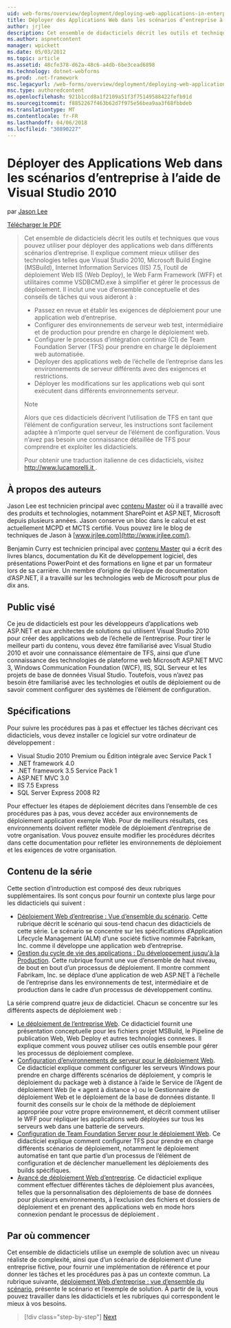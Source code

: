 ```yaml
---
uid: web-forms/overview/deployment/deploying-web-applications-in-enterprise-scenarios/deploying-web-applications-in-enterprise-scenarios
title: Déployer des Applications Web dans les scénarios d’entreprise à l’aide de Visual Studio 2010 | Documents Microsoft
author: jrjlee
description: Cet ensemble de didacticiels décrit les outils et techniques que vous pouvez utiliser pour déployer des applications web dans différents scénarios d’entreprise. Cette rubrique explique comment utiliser mieux...
ms.author: aspnetcontent
manager: wpickett
ms.date: 05/03/2012
ms.topic: article
ms.assetid: 48cfe378-d62a-48c6-a4db-6be3cead6898
ms.technology: dotnet-webforms
ms.prod: .net-framework
msc.legacyurl: /web-forms/overview/deployment/deploying-web-applications-in-enterprise-scenarios/deploying-web-applications-in-enterprise-scenarios
msc.type: authoredcontent
ms.openlocfilehash: 921b1ccd8a1f2109a51f3f75149588422fefb91d
ms.sourcegitcommit: f8852267f463b62d7f975e56bea9aa3f68fbbdeb
ms.translationtype: MT
ms.contentlocale: fr-FR
ms.lasthandoff: 04/06/2018
ms.locfileid: "30890227"
---
```

<a name="deploying-web-applications-in-enterprise-scenarios-using-visual-studio-2010"></a>Déployer des Applications Web dans les scénarios d’entreprise à l’aide de Visual Studio 2010
====================
par [Jason Lee](https://github.com/jrjlee)

[Télécharger le PDF](https://msdnshared.blob.core.windows.net/media/MSDNBlogsFS/prod.evol.blogs.msdn.com/CommunityServer.Blogs.Components.WeblogFiles/00/00/00/63/56/8130.DeployingWebAppsInEnterpriseScenarios.pdf)

> Cet ensemble de didacticiels décrit les outils et techniques que vous pouvez utiliser pour déployer des applications web dans différents scénarios d’entreprise. Il explique comment mieux utiliser des technologies telles que Visual Studio 2010, Microsoft Build Engine (MSBuild), Internet Information Services (IIS) 7.5, l’outil de déploiement Web IIS (Web Deploy), le Web Farm Framework (WFF) et utilitaires comme VSDBCMD.exe à simplifier et gérer le processus de déploiement. Il inclut une vue d’ensemble conceptuelle et des conseils de tâches qui vous aideront à :
> 
> - Passez en revue et établir les exigences de déploiement pour une application web d’entreprise.
> - Configurer des environnements de serveur web test, intermédiaire et de production pour prendre en charge le déploiement web.
> - Configurer le processus d’intégration continue (CI) de Team Foundation Server (TFS) pour prendre en charge le déploiement web automatisée.
> - Déployer des applications web de l’échelle de l’entreprise dans les environnements de serveur différents avec des exigences et restrictions.
> - Déployer les modifications sur les applications web qui sont exécutent dans différents environnements serveur.
> 
> > [!NOTE]
> > Alors que ces didacticiels décrivent l’utilisation de TFS en tant que l’élément de configuration serveur, les instructions sont facilement adaptée à n’importe quel serveur de l’élément de configuration. Vous n’avez pas besoin une connaissance détaillée de TFS pour comprendre et exploiter les didacticiels.
> 
> 
> Pour obtenir une traduction italienne de ces didacticiels, visitez [ http://www.lucamorelli.it ](http://www.lucamorelli.it).


## <a name="about-the-authors"></a>À propos des auteurs

Jason Lee est technicien principal avec [contenu Master](http://www.contentmaster.com/) où il a travaillé avec des produits et technologies, notamment SharePoint et ASP.NET, Microsoft depuis plusieurs années. Jason conserve un bloc dans le calcul et est actuellement MCPD et MCTS certifié. Vous pouvez lire le blog de techniques de Jason à [www.jrjlee.com](http://www.jrjlee.com/).

Benjamin Curry est technicien principal avec [contenu Master](http://www.contentmaster.com/) qui a écrit des livres blancs, documentation du Kit de développement logiciel, des présentations PowerPoint et des formations en ligne et par un formateur lors de sa carrière. Un membre d’origine de l’équipe de documentation d’ASP.NET, il a travaillé sur les technologies web de Microsoft pour plus de dix ans.

## <a name="target-audience"></a>Public visé

Ce jeu de didacticiels est pour les développeurs d’applications web ASP.NET et aux architectes de solutions qui utilisent Visual Studio 2010 pour créer des applications web de l’échelle de l’entreprise. Pour tirer le meilleur parti du contenu, vous devez être familiarisé avec Visual Studio 2010 et avoir une connaissance élémentaire de TFS, ainsi que d’une connaissance des technologies de plateforme web Microsoft ASP.NET MVC 3, Windows Communication Foundation (WCF), IIS, SQL Serveur et les projets de base de données Visual Studio. Toutefois, vous n’avez pas besoin être familiarisé avec les technologies et outils de déploiement ou de savoir comment configurer des systèmes de l’élément de configuration.

## <a name="requirements"></a>Spécifications

Pour suivre les procédures pas à pas et effectuer les tâches décrivant ces didacticiels, vous devez installer ce logiciel sur votre ordinateur de développement :

- Visual Studio 2010 Premium ou Édition intégrale avec Service Pack 1
- .NET framework 4.0
- .NET framework 3.5 Service Pack 1
- ASP.NET MVC 3.0
- IIS 7.5 Express
- SQL Server Express 2008 R2

Pour effectuer les étapes de déploiement décrites dans l’ensemble de ces procédures pas à pas, vous devez accéder aux environnements de déploiement application exemple Web. Pour de meilleurs résultats, ces environnements doivent refléter modèle de déploiement d’entreprise de votre organisation. Vous pouvez ensuite modifier les procédures décrites dans cette documentation pour refléter les environnements de déploiement et les exigences de votre organisation.

## <a name="series-contents"></a>Contenu de la série

Cette section d’introduction est composé des deux rubriques supplémentaires. Ils sont conçus pour fournir un contexte plus large pour les didacticiels qui suivent :

- [Déploiement Web d’entreprise : Vue d’ensemble du scénario](enterprise-web-deployment-scenario-overview.md). Cette rubrique décrit le scénario qui sous-tend chacun des didacticiels de cette série. Le scénario se concentre sur les spécifications d’Application Lifecycle Management (ALM) d’une société fictive nommée Fabrikam, Inc. comme il développe une application web d’entreprise.
- [Gestion du cycle de vie des applications : Du développement jusqu'à la Production](application-lifecycle-management-from-development-to-production.md). Cette rubrique fournit une vue d’ensemble de haut niveau, de bout en bout d’un processus de déploiement. Il montre comment Fabrikam, Inc. se déplace d’une application de web ASP.NET à l’échelle de l’entreprise dans les environnements de test, intermédiaire et de production dans le cadre d’un processus de développement continu.

La série comprend quatre jeux de didacticiel. Chacun se concentre sur les différents aspects de déploiement web :

- [Le déploiement de l’entreprise Web](../web-deployment-in-the-enterprise/web-deployment-in-the-enterprise.md). Ce didacticiel fournit une présentation conceptuelle pour les fichiers projet MSBuild, le Pipeline de publication Web, Web Deploy et autres technologies connexes. Il explique comment vous pouvez utiliser ces outils ensemble pour gérer les processus de déploiement complexe.
- [Configuration d’environnements de serveur pour le déploiement Web](../configuring-server-environments-for-web-deployment/configuring-server-environments-for-web-deployment.md). Ce didacticiel explique comment configurer les serveurs Windows pour prendre en charge différents scénarios de déploiement, y compris le déploiement du package web à distance à l’aide le Service de l’Agent de déploiement Web (le « agent à distance ») ou le Gestionnaire de déploiement Web et le déploiement de la base de données distante. Il fournit des conseils sur le choix de la méthode de déploiement appropriée pour votre propre environnement, et décrit comment utiliser le WFF pour répliquer les applications web déployées sur tous les serveurs web dans une batterie de serveurs.
- [Configuration de Team Foundation Server pour le déploiement Web](../configuring-team-foundation-server-for-web-deployment/configuring-team-foundation-server-for-web-deployment.md). Ce didacticiel explique comment configurer TFS pour prendre en charge différents scénarios de déploiement, notamment le déploiement automatisé en tant que partie d’un processus de l’élément de configuration et de déclencher manuellement les déploiements des builds spécifiques.
- [Avancé de déploiement Web d’entreprise](../advanced-enterprise-web-deployment/advanced-enterprise-web-deployment.md). Ce didacticiel explique comment effectuer différentes tâches de déploiement plus avancées, telles que la personnalisation des déploiements de base de données pour plusieurs environnements, à l’exclusion des fichiers et dossiers de déploiement et en prenant des applications web en mode hors connexion pendant le processus de déploiement .

## <a name="where-to-start"></a>Par où commencer

Cet ensemble de didacticiels utilise un exemple de solution avec un niveau réaliste de complexité, ainsi que d’un scénario de déploiement d’une entreprise fictive, pour fournir une implémentation de référence et pour donner les tâches et les procédures pas à pas un contexte commun. La rubrique suivante, [déploiement Web d’entreprise : vue d’ensemble du scénario](enterprise-web-deployment-scenario-overview.md), présente le scénario et l’exemple de solution. À partir de là, vous pouvez travailler dans les didacticiels et les rubriques qui correspondent le mieux à vos besoins.

> [!div class="step-by-step"]
> [Next](enterprise-web-deployment-scenario-overview.md)
